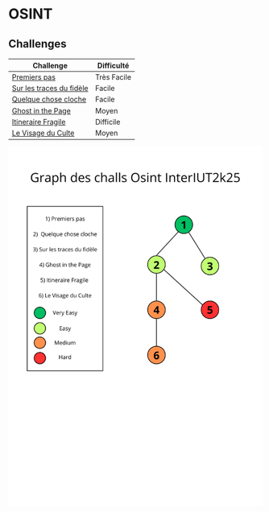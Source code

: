 # OSINT

## Challenges

| Challenge       | Difficulté | 
| --------------- | ---------- | 
| [Premiers pas](./premiers_pas) | Très Facile |
| [Sur les traces du fidèle](./sur_les_traces_du_fidele) | Facile |
| [Quelque chose cloche](./quelque_chose_cloche) | Facile |
| [Ghost in the Page](./ghost_in_the_page) | Moyen |
| [Itineraire Fragile](./itineraire_fragile) | Difficile |
| [Le Visage du Culte](./le_visage_du_culte) | Moyen |

![image](Graph_des_challs_Osint_InterIUT2K25.png)
